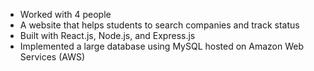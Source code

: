 - Worked with 4 people 
-  A website that helps students to search companies and track status
- Built with React.js, Node.js, and Express.js
- Implemented a large database using MySQL hosted on Amazon Web Services (AWS) 
